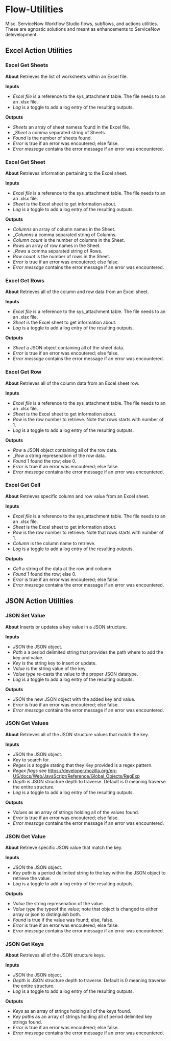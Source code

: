 # Flow-Utilities

Misc. ServiceNow Workflow Studio flows, subflows, and actions utilities. These are agnostic solutions and meant as enhancements to ServiceNow delevelopment.

## Excel Action Utilities

### Excel Get Sheets 

__About__ Retrieves the list of worksheets within an Excel file. 

__Inputs__
- _Excel file_ is a reference to the sys_attachment table. The file needs to an an .xlsx file.
- _Log_ is a toggle to add a log entry of the resulting outputs.

__Outputs__
- _Sheets_ an array of sheet namess found in the Excel file.
- __Sheet_ a comma separated string of Sheets.
- _Found_ is the number of sheets found.
- _Error_ is true if an error was encoutered; else false.
- _Error message_ contains the error message if an error was encountered.

### Excel Get Sheet

__About__ Retrieves information pertaining to the Excel sheet.

__Inputs__
- _Excel file_ is a reference to the sys_attachment table. The file needs to an an .xlsx file.
- _Sheet_ is the Excel sheet to get information about.
- _Log_ is a toggle to add a log entry of the resulting outputs.

__Outputs__
- _Columns_ an array of column names in the Sheet.
- __Columns_ a comma separated string of Columns.
- _Column count_ is the number of columns in the Sheet.
- _Rows_ an array of row names in the Sheet.
- __Rows_ a comma separated string of Rows.
- _Row count_ is the number of rows in the Sheet.
- _Error_ is true if an error was encoutered; else false.
- _Error message_ contains the error message if an error was encountered.

### Excel Get Rows

__About__ Retrieves all of the column and row data from an Excel sheet.

__Inputs__
- _Excel file_ is a reference to the sys_attachment table. The file needs to an an .xlsx file.
- _Sheet_ is the Excel sheet to get information about.
- _Log_ is a toggle to add a log entry of the resulting outputs.

__Outputs__
- _Sheet_ a JSON object containing all of the sheet data.
- _Error_ is true if an error was encoutered; else false.
- _Error message_ contains the error message if an error was encountered.

### Excel Get Row

__About__ Retrieves all of the column data from an Excel sheet row.

__Inputs__
- _Excel file_ is a reference to the sys_attachment table. The file needs to an an .xlsx file.
- _Sheet_ is the Excel sheet to get information about.
- _Row_ is the row number to retrieve. Note that rows starts with number of 1.
- _Log_ is a toggle to add a log entry of the resulting outputs.

__Outputs__
- _Row_ a JSON object containing all of the row data.
- __Row_ a string represenation of the row data.
- _Found_ 1 found the row; else 0.
- _Error_ is true if an error was encoutered; else false.
- _Error message_ contains the error message if an error was encountered.

### Excel Get Cell

__About__ Retrieves specific column and row value from an Excel sheet.

__Inputs__
- _Excel file_ is a reference to the sys_attachment table. The file needs to an an .xlsx file.
- _Sheet_ is the Excel sheet to get information about.
- _Row_ is the row number to retrieve. Note that rows starts with number of 1.
- _Column_ is the column name to retrieve.
- _Log_ is a toggle to add a log entry of the resulting outputs.

__Outputs__
- _Cell_ a string of the data at the row and coilumn.
- _Found_ 1 found the row; else 0.
- _Error_ is true if an error was encoutered; else false.
- _Error message_ contains the error message if an error was encountered.

## JSON Action Utilities

### JSON Set Value

__About__ Inserts or updates a key value in a JSON structure.

__Inputs__
- _JSON_ the JSON object.
- _Path_ a a period delimited string that provides the path where to add the key and value.
- _Key_ is the string key to insert or update.
- _Value_ is the string value of the key.
- _Value type_ re-casts the value to the proper JSON datatype. 
- _Log_ is a toggle to add a log entry of the resulting outputs.

__Outputs__
- _JSON_ the new JSON object with the added key and value.
- _Error_ is true if an error was encoutered; else false.
- _Error message_ contains the error message if an error was encountered.

### JSON Get Values

__About__ Retrieves all of the JSON structure values that match the key.

__Inputs__
- _JSON_ the JSON object.
- _Key_ to search for.
- _Regex_ is a toggle stating that they Key provided is a regex pattern.
- _Regex flags_ see https://developer.mozilla.org/en-US/docs/Web/JavaScript/Reference/Global_Objects/RegExp 
- _Depth_ is JSON structure depth to traverse. Default is 0 meaning traverse the entire structure.
- _Log_ is a toggle to add a log entry of the resulting outputs.

__Outputs__
- _Values_ as an array of strings holding all of the values found.
- _Error_ is true if an error was encoutered; else false.
- _Error message_ contains the error message if an error was encountered.


### JSON Get Value

__About__ Retrieve specific JSON value that match the key.

__Inputs__
- _JSON_ the JSON object.
- _Key path_ is a period delimited string to the key within the JSON object to retrieve the value.
- _Log_ is a toggle to add a log entry of the resulting outputs.

__Outputs__
- _Value_ the string represenation of the value.
- _Value type_ the typeof the value; note that object is changed to either array or json to distinguish both.
- _Found_ is true if the value was found; else, false.
- _Error_ is true if an error was encoutered; else false.
- _Error message_ contains the error message if an error was encountered.

### JSON Get Keys

__About__ Retrieves all of the JSON structure keys.

__Inputs__
- _JSON_ the JSON object.
- _Depth_ is JSON structure depth to traverse. Default is 0 meaning traverse the entire structure.
- _Log_ is a toggle to add a log entry of the resulting outputs.

__Outputs__
- _Keys_ as an array of strings holding all of the keys found.
- _Key paths_ as an array of strings holding all of period delimited key strings found.
- _Error_ is true if an error was encoutered; else false.
- _Error message_ contains the error message if an error was encountered.
